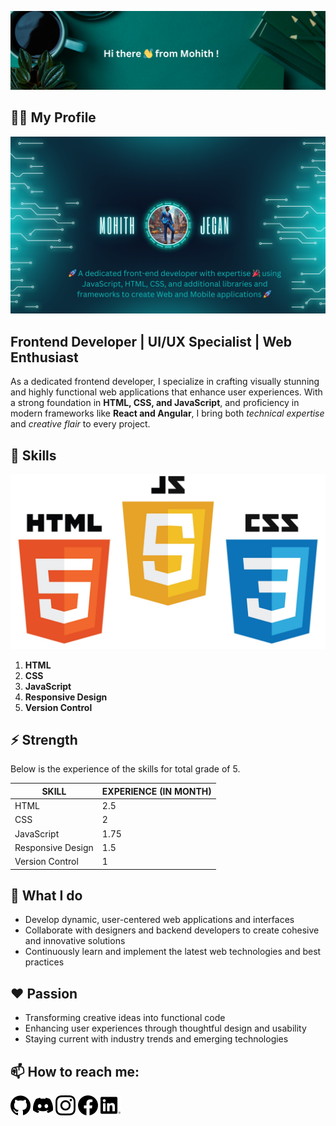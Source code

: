 ![Welcome Message](main.png)

<!--
**MohithJegan/MohithJegan** is a ✨ _special_ ✨ repository because its `README.md` (this file) appears on your GitHub profile.

Here are some ideas to get you started:

- 🔭 I’m currently working on ...
- 🌱 I’m currently learning ...
- 👯 I’m looking to collaborate on ...
- 🤔 I’m looking for help with ...
- 💬 Ask me about ...
- 📫 How to reach me: ...
- 😄 Pronouns: ...
- ⚡ Fun fact: ...
-->

## 🧑‍💼 My Profile

![My Profile](profile.png)

## Frontend Developer | UI/UX Specialist | Web Enthusiast

As a dedicated frontend developer, I specialize in crafting visually stunning and highly functional web applications that enhance user experiences. With a strong foundation in **HTML, CSS, and JavaScript**, and proficiency in modern frameworks like **React and Angular**, I bring both _technical expertise_ and _creative flair_ to every project.

## 🏅 Skills

![Skill](skills.jpg)

1. **HTML**
2. **CSS**
3. **JavaScript**
4. **Responsive Design**
5. **Version Control**

## ⚡ Strength

Below is the experience of the skills for total grade of 5.

| SKILL             | EXPERIENCE (IN MONTH) |
| ----------------- | --------------------- |
| HTML              | 2.5                   |
| CSS               | 2                     |
| JavaScript        | 1.75                  |
| Responsive Design | 1.5                   |
| Version Control   | 1                     |

## 💼 What I do

- Develop dynamic, user-centered web applications and interfaces
- Collaborate with designers and backend developers to create cohesive and innovative solutions
- Continuously learn and implement the latest web technologies and best practices

## ❤️ Passion

- Transforming creative ideas into functional code
- Enhancing user experiences through thoughtful design and usability
- Staying current with industry trends and emerging technologies

## 📫 How to reach me:

[![Github](github.png)](https://github.com/MohithJegan)
[![Discord](discord.png)](https://discord.com/channels/@me)
[![Instagram](instagram.png)](https://www.instagram.com/)
[![Facebook](facebook.png)](https://www.facebook.com/)
[![LinkedIn](linkedin.png)](https://ca.linkedin.com/)
